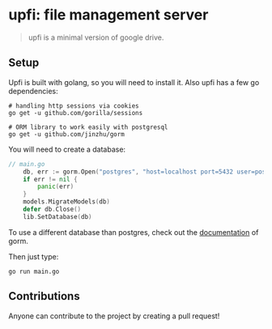 # upfi: file management server

> upfi is a minimal version of google drive.

## Setup

Upfi is built with golang, so you will need to install it. Also upfi has a few go dependencies:

```
# handling http sessions via cookies
go get -u github.com/gorilla/sessions

# ORM library to work easily with postgresql
go get -u github.com/jinzhu/gorm
```

You will need to create a database:

```go
// main.go
	db, err := gorm.Open("postgres", "host=localhost port=5432 user=postgres dbname=upfi sslmode=disable")
	if err != nil {
		panic(err)
	}
	models.MigrateModels(db)
	defer db.Close()
	lib.SetDatabase(db)
```

To use a different database than postgres, check out the [documentation](https://gorm.io/docs/connecting_to_the_database.html) of gorm.

Then just type:

```
go run main.go
```

## Contributions

Anyone can contribute to the project by creating a pull request!
